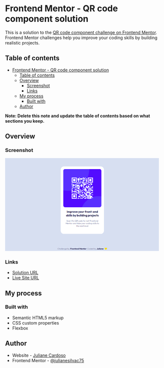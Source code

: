 # Frontend Mentor - QR code component solution

This is a solution to the [QR code component challenge on Frontend Mentor](https://www.frontendmentor.io/challenges/qr-code-component-iux_sIO_H). Frontend Mentor challenges help you improve your coding skills by building realistic projects. 

## Table of contents

- [Frontend Mentor - QR code component solution](#frontend-mentor---qr-code-component-solution)
  - [Table of contents](#table-of-contents)
  - [Overview](#overview)
    - [Screenshot](#screenshot)
    - [Links](#links)
  - [My process](#my-process)
    - [Built with](#built-with)
  - [Author](#author)

**Note: Delete this note and update the table of contents based on what sections you keep.**

## Overview

### Screenshot

![](./images/readme-screenshot.png)

### Links

- [Solution URL](https://www.frontendmentor.io/solutions/qr-code-component-tvjdiKkQD4)
- [Live Site URL](https://qr-code-component-julianesilvac75s-projects.vercel.app/)

## My process

### Built with

- Semantic HTML5 markup
- CSS custom properties
- Flexbox

## Author

- Website - [Juliane Cardoso](https://www.linkedin.com/in/juliane-cardoso-silva/)
- Frontend Mentor - [@julianesilvac75](https://www.frontendmentor.io/profile/yourusername)
